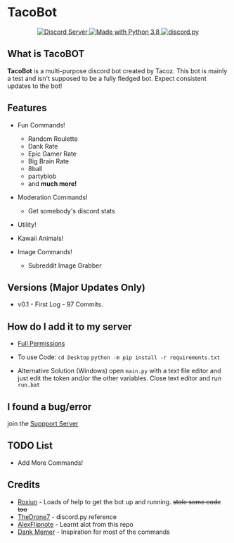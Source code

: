 # TacoBot

<p align="center">
  <a href="https://discord.gg/rUwx8gk">
    <img src="https://discordapp.com/api/guilds/663002132793917480/widget.png?style=shield" alt="Discord Server">
  <a href="https://www.python.org/downloads/">
    <img src="https://img.shields.io/badge/Made%20With-Python%203.8-blue.svg?style=for-the-badge" alt="Made with Python 3.8">
  </a>
  <a href="https://github.com/Rapptz/discord.py/">
      <img src="https://img.shields.io/badge/discord-py-blue.svg" alt="discord.py">
  </a>
</p>

## What is TacoBOT

**TacoBot** is a multi-purpose discord bot created by Tacoz. This bot is mainly a test and isn't supposed to be a fully fledged bot. Expect consistent updates to the bot!

## Features

- Fun Commands!

  - Random Roulette
  - Dank Rate
  - Epic Gamer Rate
  - Big Brain Rate
  - 8ball
  - partyblob
  - and **much more!**

- Moderation Commands!

  - Get somebody's discord stats

- Utility!
- Kawaii Animals!
- Image Commands!

  - Subreddit Image Grabber

## Versions (Major Updates Only)

- v0.1 - First Log - 97 Commits.

## How do I add it to my server

- [Full Permissions](https://discord.com/oauth2/authorize?client_id=652111582662361100&scope=bot&permissions=8)
- To use Code: `cd Desktop` `python -m pip install -r requirements.txt`

- Alternative Solution (Windows) open `main.py` with a text file editor and just edit the token and/or the other variables. Close text editor and run `run.bat`

## I found a bug/error

join the [Suppport Server](https://discord.io/Tacoz)

## TODO List

- Add More Commands!

## Credits

- [Roxiun](https://github.com/Roxiun/) - Loads of help to get the bot up and running. ~~stole some code too~~
- [TheDrone7](https://repl.it/talk/learn/) - discord.py reference
- [AlexFlipnote](https://github.com/AlexFlipnote/discord_bot.py) - Learnt alot from this repo
- [Dank Memer](https://dankmemer.lol/commands) - Inspiration for most of the commands
